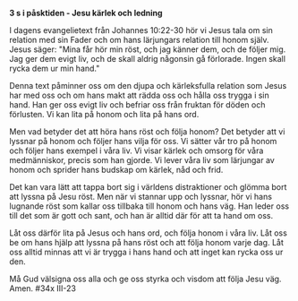 **3 s i påsktiden - Jesu kärlek och ledning**

I dagens evangelietext från Johannes 10:22-30 hör vi Jesus tala om sin relation med sin Fader och om hans lärjungars relation till honom själv. Jesus säger: "Mina får hör min röst, och jag känner dem, och de följer mig. Jag ger dem evigt liv, och de skall aldrig någonsin gå förlorade. Ingen skall rycka dem ur min hand."

Denna text påminner oss om den djupa och kärleksfulla relation som Jesus har med oss och om hans makt att rädda oss och hålla oss trygga i sin hand. Han ger oss evigt liv och befriar oss från fruktan för döden och förlusten. Vi kan lita på honom och lita på hans ord.

Men vad betyder det att höra hans röst och följa honom? Det betyder att vi lyssnar på honom och följer hans vilja för oss. Vi sätter vår tro på honom och följer hans exempel i våra liv. Vi visar kärlek och omsorg för våra medmänniskor, precis som han gjorde. Vi lever våra liv som lärjungar av honom och sprider hans budskap om kärlek, nåd och frid.

Det kan vara lätt att tappa bort sig i världens distraktioner och glömma bort att lyssna på Jesu röst. Men när vi stannar upp och lyssnar, hör vi hans lugnande röst som kallar oss tillbaka till honom och hans väg. Han leder oss till det som är gott och sant, och han är alltid där för att ta hand om oss.

Låt oss därför lita på Jesus och hans ord, och följa honom i våra liv. Låt oss be om hans hjälp att lyssna på hans röst och att följa honom varje dag. Låt oss alltid minnas att vi är trygga i hans hand och att inget kan rycka oss ur den.

Må Gud välsigna oss alla och ge oss styrka och visdom att följa Jesu väg. Amen.
#34x III-23
